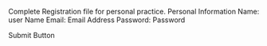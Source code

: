 Complete Registration file for personal practice.
Personal Information
Name: user Name
Email: Email Address
Password: Password

Submit Button

